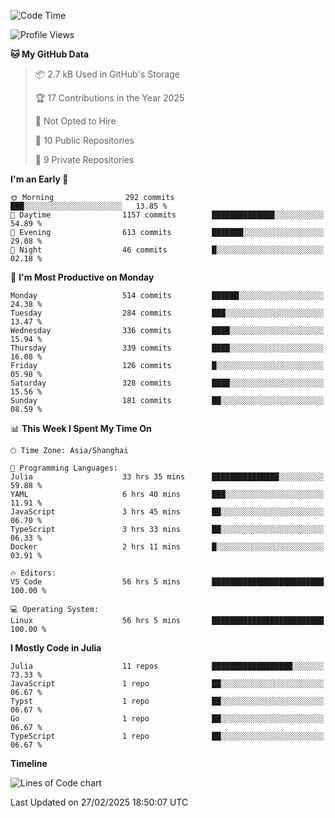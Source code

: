 <!--START_SECTION:waka-->
![Code Time](http://img.shields.io/badge/Code%20Time-251%20hrs%2021%20mins-blue)

![Profile Views](http://img.shields.io/badge/Profile%20Views-46-blue)

**🐱 My GitHub Data** 

> 📦 2.7 kB Used in GitHub's Storage 
 > 
> 🏆 17 Contributions in the Year 2025
 > 
> 🚫 Not Opted to Hire
 > 
> 📜 10 Public Repositories 
 > 
> 🔑 9 Private Repositories 
 > 
**I'm an Early 🐤** 

```text
🌞 Morning                292 commits         ███░░░░░░░░░░░░░░░░░░░░░░   13.85 % 
🌆 Daytime                1157 commits        ██████████████░░░░░░░░░░░   54.89 % 
🌃 Evening                613 commits         ███████░░░░░░░░░░░░░░░░░░   29.08 % 
🌙 Night                  46 commits          █░░░░░░░░░░░░░░░░░░░░░░░░   02.18 % 
```
📅 **I'm Most Productive on Monday** 

```text
Monday                   514 commits         ██████░░░░░░░░░░░░░░░░░░░   24.38 % 
Tuesday                  284 commits         ███░░░░░░░░░░░░░░░░░░░░░░   13.47 % 
Wednesday                336 commits         ████░░░░░░░░░░░░░░░░░░░░░   15.94 % 
Thursday                 339 commits         ████░░░░░░░░░░░░░░░░░░░░░   16.08 % 
Friday                   126 commits         █░░░░░░░░░░░░░░░░░░░░░░░░   05.98 % 
Saturday                 328 commits         ████░░░░░░░░░░░░░░░░░░░░░   15.56 % 
Sunday                   181 commits         ██░░░░░░░░░░░░░░░░░░░░░░░   08.59 % 
```


📊 **This Week I Spent My Time On** 

```text
🕑︎ Time Zone: Asia/Shanghai

💬 Programming Languages: 
Julia                    33 hrs 35 mins      ███████████████░░░░░░░░░░   59.88 % 
YAML                     6 hrs 40 mins       ███░░░░░░░░░░░░░░░░░░░░░░   11.91 % 
JavaScript               3 hrs 45 mins       ██░░░░░░░░░░░░░░░░░░░░░░░   06.70 % 
TypeScript               3 hrs 33 mins       ██░░░░░░░░░░░░░░░░░░░░░░░   06.33 % 
Docker                   2 hrs 11 mins       █░░░░░░░░░░░░░░░░░░░░░░░░   03.91 % 

🔥 Editors: 
VS Code                  56 hrs 5 mins       █████████████████████████   100.00 % 

💻 Operating System: 
Linux                    56 hrs 5 mins       █████████████████████████   100.00 % 
```

**I Mostly Code in Julia** 

```text
Julia                    11 repos            ██████████████████░░░░░░░   73.33 % 
JavaScript               1 repo              ██░░░░░░░░░░░░░░░░░░░░░░░   06.67 % 
Typst                    1 repo              ██░░░░░░░░░░░░░░░░░░░░░░░   06.67 % 
Go                       1 repo              ██░░░░░░░░░░░░░░░░░░░░░░░   06.67 % 
TypeScript               1 repo              ██░░░░░░░░░░░░░░░░░░░░░░░   06.67 % 
```



**Timeline**

![Lines of Code chart](https://raw.githubusercontent.com/dhtantoy/dhtantoy/main/assets/bar_graph.png)


 Last Updated on 27/02/2025 18:50:07 UTC
<!--END_SECTION:waka-->



<!--
**dhtantoy/dhtantoy** is a ✨ _special_ ✨ repository because its `README.md` (this file) appears on your GitHub profile.

Here are some ideas to get you started:

- 🔭 I’m currently working on ...
- 🌱 I’m currently learning ...
- 👯 I’m looking to collaborate on ...
- 🤔 I’m looking for help with ...
- 💬 Ask me about ...
- 📫 How to reach me: ...
- 😄 Pronouns: ...
- ⚡ Fun fact: ...
-->
